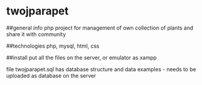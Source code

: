 # twojparapet

##general info
php project for management of own collection of plants and share it with community

##technologies
php, mysql, html, css

##install
put all the files on the server, or emulator as xampp

file twojparapet.sql has database structure and data examples -
needs to be uploaded as database on the server
